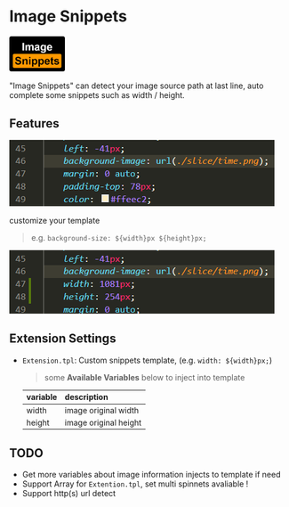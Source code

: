 # Image Snippets

<p><a href="https://marketplace.visualstudio.com/items?itemName=ron0115.image-snippets" target="_blank" rel="noopener noreferrer"><img width="100" src="./images/icon.png"></a></p>

"Image Snippets" can detect your image source path at last line, auto complete some snippets such as width / height.

## Features

![feat-default](images/feat-1.gif)

customize your template

> e.g. `background-size: ${width}px ${height}px;`

![feat-custom](images/feat-2.gif)

## Extension Settings

- `Extension.tpl`: Custom snippets template, (e.g. `width: ${width}px;`)

  > some **Available Variables** below to inject into template

  | variable | description           |
  | -------- | --------------------- |
  | width    | image original width  |
  | height   | image original height |

## TODO

- Get more variables about image information injects to template if need
- Support Array for `Extention.tpl`, set multi spinnets avaliable !
- Support http(s) url detect

